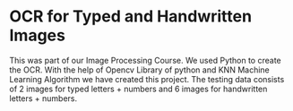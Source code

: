 # OCR for Typed and Handwritten Images
 This was part of our Image Processing Course. We used Python to create the OCR. With the help of Opencv Library of python and KNN Machine Learning Algorithm we have created this project. The testing data consists of 2 images for typed letters + numbers and 6 images for handwritten letters + numbers.
